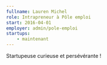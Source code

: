 ```yaml
---
fullname: Lauren Michel
role: Intrapreneur à Pôle emploi
start: 2016-04-01
employer: admin/pole-emploi
startups:
    - maintenant
---
```


Startupeuse curieuse et persévérante !
